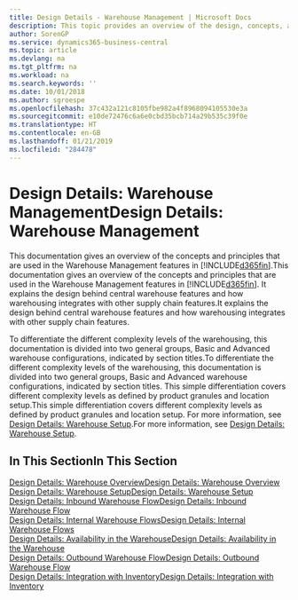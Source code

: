 ```yaml
---
title: Design Details - Warehouse Management | Microsoft Docs
description: This topic provides an overview of the design, concepts, and principles behind the Warehouse Management features in Business Central.
author: SorenGP
ms.service: dynamics365-business-central
ms.topic: article
ms.devlang: na
ms.tgt_pltfrm: na
ms.workload: na
ms.search.keywords: ''
ms.date: 10/01/2018
ms.author: sgroespe
ms.openlocfilehash: 37c432a121c8105fbe982a4f8968094105530e3a
ms.sourcegitcommit: e10de72476c6a6e0cbd35bcb714a29b535c39f0e
ms.translationtype: HT
ms.contentlocale: en-GB
ms.lasthandoff: 01/21/2019
ms.locfileid: "284478"
---
```

# <a name="design-details-warehouse-management"></a><span data-ttu-id="cbea9-103">Design Details: Warehouse Management</span><span class="sxs-lookup"><span data-stu-id="cbea9-103">Design Details: Warehouse Management</span></span>
<span data-ttu-id="cbea9-104">This documentation gives an overview of the concepts and principles that are used in the Warehouse Management features in [!INCLUDE[d365fin](includes/d365fin_md.md)].</span><span class="sxs-lookup"><span data-stu-id="cbea9-104">This documentation gives an overview of the concepts and principles that are used in the Warehouse Management features in [!INCLUDE[d365fin](includes/d365fin_md.md)].</span></span> <span data-ttu-id="cbea9-105">It explains the design behind central warehouse features and how warehousing integrates with other supply chain features.</span><span class="sxs-lookup"><span data-stu-id="cbea9-105">It explains the design behind central warehouse features and how warehousing integrates with other supply chain features.</span></span>  

<span data-ttu-id="cbea9-106">To differentiate the different complexity levels of the warehousing, this documentation is divided into two general groups, Basic and Advanced warehouse configurations, indicated by section titles.</span><span class="sxs-lookup"><span data-stu-id="cbea9-106">To differentiate the different complexity levels of the warehousing, this documentation is divided into two general groups, Basic and Advanced warehouse configurations, indicated by section titles.</span></span> <span data-ttu-id="cbea9-107">This simple differentiation covers different complexity levels as defined by product granules and location setup.</span><span class="sxs-lookup"><span data-stu-id="cbea9-107">This simple differentiation covers different complexity levels as defined by product granules and location setup.</span></span> <span data-ttu-id="cbea9-108">For more information, see [Design Details: Warehouse Setup](design-details-warehouse-setup.md).</span><span class="sxs-lookup"><span data-stu-id="cbea9-108">For more information, see [Design Details: Warehouse Setup](design-details-warehouse-setup.md).</span></span>  

## <a name="in-this-section"></a><span data-ttu-id="cbea9-109">In This Section</span><span class="sxs-lookup"><span data-stu-id="cbea9-109">In This Section</span></span>  
[<span data-ttu-id="cbea9-110">Design Details: Warehouse Overview</span><span class="sxs-lookup"><span data-stu-id="cbea9-110">Design Details: Warehouse Overview</span></span>](design-details-warehouse-overview.md)  
[<span data-ttu-id="cbea9-111">Design Details: Warehouse Setup</span><span class="sxs-lookup"><span data-stu-id="cbea9-111">Design Details: Warehouse Setup</span></span>](design-details-warehouse-setup.md)  
[<span data-ttu-id="cbea9-112">Design Details: Inbound Warehouse Flow</span><span class="sxs-lookup"><span data-stu-id="cbea9-112">Design Details: Inbound Warehouse Flow</span></span>](design-details-inbound-warehouse-flow.md)  
[<span data-ttu-id="cbea9-113">Design Details: Internal Warehouse Flows</span><span class="sxs-lookup"><span data-stu-id="cbea9-113">Design Details: Internal Warehouse Flows</span></span>](design-details-internal-warehouse-flows.md)  
[<span data-ttu-id="cbea9-114">Design Details: Availability in the Warehouse</span><span class="sxs-lookup"><span data-stu-id="cbea9-114">Design Details: Availability in the Warehouse</span></span>](design-details-availability-in-the-warehouse.md)  
[<span data-ttu-id="cbea9-115">Design Details: Outbound Warehouse Flow</span><span class="sxs-lookup"><span data-stu-id="cbea9-115">Design Details: Outbound Warehouse Flow</span></span>](design-details-outbound-warehouse-flow.md)  
[<span data-ttu-id="cbea9-116">Design Details: Integration with Inventory</span><span class="sxs-lookup"><span data-stu-id="cbea9-116">Design Details: Integration with Inventory</span></span>](design-details-integration-with-inventory.md)
